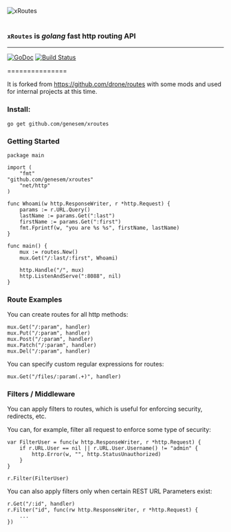 
<img src="https://genesem.github.io/logo/xroutes.png" alt="xRoutes" title="xRoutes - go lang http api" align="center"/>
<br/><br/>

### `xRoutes` is *golang* fast http routing API
------------------------------------------------

[![GoDoc](https://godoc.org/github.com/genesem/xroutes?status.png)](https://godoc.org/github.com/genesem/xroutes) [![Build Status](https://travis-ci.org/genesem/xroutes.svg?branch=master)](https://travis-ci.org/genesem/xroutes)

===============


It is forked from <https://github.com/drone/routes> with some mods
and used for internal projects at this time.

### Install:

    go get github.com/genesem/xroutes

### Getting Started

    package main

    import (
        "fmt"
	"github.com/genesem/xroutes"
        "net/http"
    )

    func Whoami(w http.ResponseWriter, r *http.Request) {
        params := r.URL.Query()
        lastName := params.Get(":last")
        firstName := params.Get(":first")
        fmt.Fprintf(w, "you are %s %s", firstName, lastName)
    }

    func main() {
        mux := routes.New()
        mux.Get("/:last/:first", Whoami)

        http.Handle("/", mux)
        http.ListenAndServe(":8088", nil)
    }


### Route Examples

You can create routes for all http methods:

    mux.Get("/:param", handler)
    mux.Put("/:param", handler)
    mux.Post("/:param", handler)
    mux.Patch("/:param", handler)
    mux.Del("/:param", handler)

You can specify custom regular expressions for routes:

    mux.Get("/files/:param(.+)", handler)


### Filters / Middleware
You can apply filters to routes, which is useful for enforcing security,
redirects, etc.

You can, for example, filter all request to enforce some type of security:

    var FilterUser = func(w http.ResponseWriter, r *http.Request) {
    	if r.URL.User == nil || r.URL.User.Username() != "admin" {
    		http.Error(w, "", http.StatusUnauthorized)
    	}
    }

    r.Filter(FilterUser)

You can also apply filters only when certain REST URL Parameters exist:

    r.Get("/:id", handler)
    r.Filter("id", func(rw http.ResponseWriter, r *http.Request) {
		...
	})

